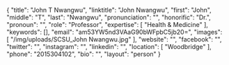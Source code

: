 {
  "title": "John T Nwangwu",
  "linktitle": "John Nwangwu",
  "first": "John",
  "middle": "T",
  "last": "Nwangwu",
  "pronunciation": "",
  "honorific": "Dr.",
  "pronoun": "",
  "role": "Professor",
  "expertise": [
    "Health & Medicine"
  ],
  "keywords": [],
  "email": "am53YW5nd3VAaG90bWFpbC5jb20=",
  "images": [
    "/img/uploads/SCSU_John Nwangwu.jpg"
  ],
  "website": "",
  "facebook": "",
  "twitter": "",
  "instagram": "",
  "linkedin": "",
  "location": [
    "Woodbridge"
  ],
  "phone": "2015304102",
  "bio": "",
  "layout": "person"
}
